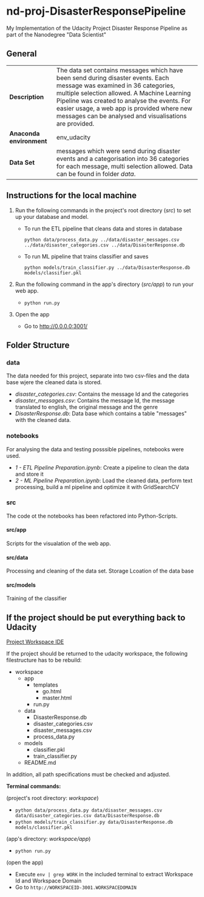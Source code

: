 # nd-proj-DisasterResponsePipeline
My Implementation of the Udacity Project Disaster Response Pipeline as part of the Nanodegree "Data Scientist"

## General

<!-- first line needs to stay here, otherwise the table is not rendered! -->
|  |  | 
| ------------- | ------------- |
| **Description** | The data set contains messages which have been send during disaster events. Each message was examined in 36 categories, multiple selection allowed. A Machine Learning Pipeline was created to analyse the events. For easier usage, a web app is provided where new messages can be analysed and visualisations are provided.|
| **Anaconda environment** | env_udacity |
| **Data Set** | messages which were send during disaster events and a categorisation into 36 categories for each message, multi selection allowed. Data can be found in folder *data*. |

## Instructions for the local machine
1. Run the following commands in the project's root directory (*src*) to set up your database and model.

    - To run the ETL pipeline that cleans data and stores in database

        `python data/process_data.py ../data/disaster_messages.csv ../data/disaster_categories.csv ../data/DisasterResponse.db`
    - To run ML pipeline that trains classifier and saves

        `python models/train_classifier.py ../data/DisasterResponse.db models/classifier.pkl`

2. Run the following command in the app's directory (*src/app*) to run your web app.

    - `python run.py`

3. Open the app
    - Go to http://0.0.0.0:3001/



## Folder Structure
### data
The data needed for this project, separate into two csv-files and the data base wjere the cleaned data is stored.
- *disaster_categories.csv*: Contains the message Id and the categories
- *disaster_messages.csv*: Contains the message Id, the message translated to english, the original message and the genre
- *DisasterResponse.db*: Data base which contains a table "messages" with the cleaned data.

### notebooks
For analysing the data and testing posssible pipelines, notebooks were used.
- *1 - ETL Pipeline Preparation.ipynb*: Create a pipeline to clean the data and store it 
- *2 - ML Pipeline Preparation.ipynb*: Load the cleaned data, perform text processing, build a ml pipeline and optimize it with GridSearchCV

### src
The code ot the notebooks has been refactored into Python-Scripts.
#### src/app
Scripts for the visualation of the web app.

#### src/data
Processing and cleaning of the data set.
Storage Lcoation of the data base

#### src/models
Training of the classifier


## If the project should be put everything back to Udacity
[Project Workspace IDE](https://classroom.udacity.com/nanodegrees/nd025/parts/3f1cdf90-8133-4822-ba56-934933b6b4bb/modules/b46b8867-d211-4be9-88f9-2365a35874be/lessons/7a929d2c-6da9-49d4-9849-e725b8c6e7a2/concepts/94f3a9bf-52af-4c12-82e2-b6065716fa1f)

If the project should be returned to the udacity workspace, the following filestructure has to be rebuild:
- workspace
    - app
        - templates
            - go.html
            - master.html
        - run.py
    - data
        - DisasterResponse.db
        - disaster_categories.csv
        - disaster_messages.csv
        - process_data.py
    - models
        - classifier.pkl
        - train_classifier.py
    - README.md

In addition, all path specifications must be checked and adjusted.

**Terminal commands:**

(project's root directory: *workspace*)
- `python data/process_data.py data/disaster_messages.csv data/disaster_categories.csv data/DisasterResponse.db`
- `python models/train_classifier.py data/DisasterResponse.db models/classifier.pkl`

(app's directory: *workspace/app*)
- `python run.py`

(open the app)
- Execute `env | grep WORK`  in the included terminal to extract Workspace Id and Workspace Domain
- Go to `http://WORKSPACEID-3001.WORKSPACEDOMAIN`
